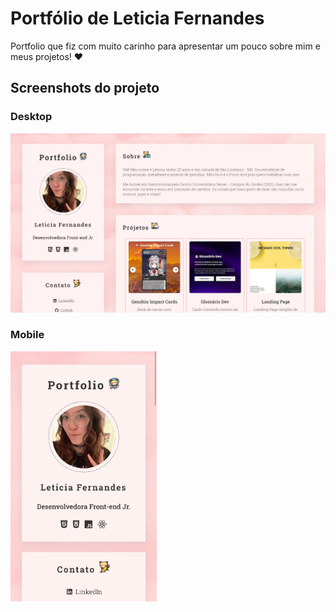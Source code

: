 # Portfólio de Leticia Fernandes

Portfolio que fiz com muito carinho para apresentar um pouco sobre mim e meus projetos! :heart:

## Screenshots do projeto

### Desktop

<img src="desktop-screenshot.jpg" alt="Screenshot do projeto desktop" width="700"/>

### Mobile

<img src="mobile-screenshot.jpeg" alt="Screenshot do projeto mobile" height="400"/>
